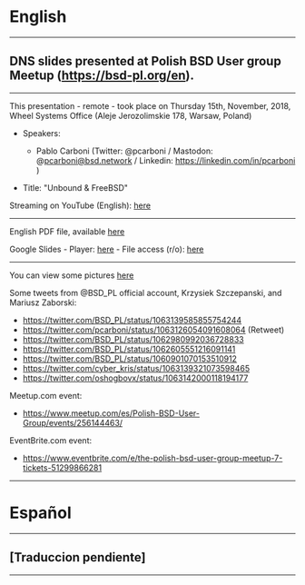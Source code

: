 # English
---
## DNS slides presented at Polish BSD User group Meetup (https://bsd-pl.org/en).
---
This presentation - remote - took place on Thursday 15th, November, 2018, Wheel Systems Office (Aleje Jerozolimskie 178, Warsaw, Poland)

- Speakers:

  * Pablo Carboni (Twitter: @pcarboni / Mastodon: @pcarboni@bsd.network / Linkedin: https://linkedin.com/in/pcarboni )

- Title: "Unbound & FreeBSD"

Streaming on YouTube (English): [here](https://youtu.be/xqM7Tx_EoSM?t=5985)

---

English PDF file, available [here](https://github.com/pcarboni/Presentations/blob/master/DNS/bsd_pl_meetup_Nov15th_2018/English/Unbound_and_FreeBSD.pdf)

Google Slides - Player: [here](https://docs.google.com/presentation/d/e/2PACX-1vRNe0ZbQucx7N4Wfkq6o8XOh8FTxSilBe3j3Xodf8EqbeE5RDOi6ZTwYPN2oeXHWcGYHbj8tTz3ggAy/pub?start=false&loop=false&delayms=3000) - File access (r/o): [here](https://docs.google.com/presentation/d/11ykEeoHluKqNWzqLd_NVueqCU28u0Jl8r_EnSuJQrv8/edit?usp=sharing)

---

You can view some pictures [here](https://github.com/pcarboni/Presentations/tree/master/DNS/bsd_pl_meetup_Nov15th_2018/pictures)

Some tweets from @BSD_PL official account, Krzysiek Szczepanski, and Mariusz Zaborski:

- https://twitter.com/BSD_PL/status/1063139585855754244
- https://twitter.com/pcarboni/status/1063126054091608064 (Retweet)
- https://twitter.com/BSD_PL/status/1062980992036728833
- https://twitter.com/BSD_PL/status/1062605551216091141
- https://twitter.com/BSD_PL/status/1060901070153510912
- https://twitter.com/cyber_kris/status/1063139321073598465
- https://twitter.com/oshogbovx/status/1063142000118194177

Meetup.com event:

- https://www.meetup.com/es/Polish-BSD-User-Group/events/256144463/

EventBrite.com event:

- https://www.eventbrite.com/e/the-polish-bsd-user-group-meetup-7-tickets-51299866281

---
# Español
---
## [Traduccion pendiente] ##
---
